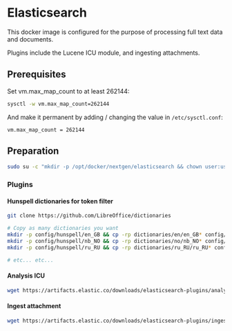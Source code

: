 # Elasticsearch

This docker image is configured for the purpose of processing full text data and documents.

Plugins include the Lucene ICU module, and ingesting attachments.

## Prerequisites

Set vm.max_map_count to at least 262144:

```bash
sysctl -w vm.max_map_count=262144
```
And make it permanent by adding / changing the value in ``/etc/sysctl.conf``:
```text
vm.max_map_count = 262144
```

## Preparation

```bash
sudo su -c "mkdir -p /opt/docker/nextgen/elasticsearch && chown user:user /opt/docker/nextgen/elasticsearch"
```

### Plugins

#### Hunspell dictionaries for token filter
```bash
git clone https://github.com/LibreOffice/dictionaries

# Copy as many dictionaries you want
mkdir -p config/hunspell/en_GB && cp -rp dictionaries/en/en_GB* config/hunspell/en_GB/
mkdir -p config/hunspell/nb_NO && cp -rp dictionaries/no/nb_NO* config/hunspell/nb_NO/
mkdir -p config/hunspell/ru_RU && cp -rp dictionaries/ru_RU/ru_RU* config/hunspell/ru_RU/

# etc... etc...
```

#### Analysis ICU
```bash
wget https://artifacts.elastic.co/downloads/elasticsearch-plugins/analysis-icu/analysis-icu-5.6.3.zip
```

#### Ingest attachment
```bash
wget https://artifacts.elastic.co/downloads/elasticsearch-plugins/ingest-attachment/ingest-attachment-5.6.3.zip
```
